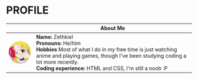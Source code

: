 # PROFILE

|  | About Me |
|---|---|
|<img src="./nijika.png" width="150" align="center">|**Name:** Zethkiel</br>**Pronouns:** He/him</br>**Hobbies** Most of what I do in my free time is just watching anime and playing games, though I've been studying coding a lot more recently.</br>**Coding experience:** HTML and CSS, I'm still a noob :P|
